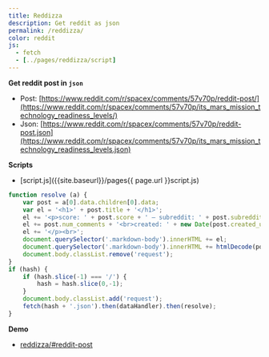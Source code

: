 ```yaml
---
title: Reddizza
description: Get reddit as json
permalink: /reddizza/
color: reddit
js:
  - fetch
  - [../pages/reddizza/script]
---
```


**Get reddit post in `json`**

- Post: [https://www.reddit.com/r/spacex/comments/57v70p/reddit-post/](https://www.reddit.com/r/spacex/comments/57v70p/its_mars_mission_technology_readiness_levels/)
- Json:  [https://www.reddit.com/r/spacex/comments/57v70p/reddit-post.json](https://www.reddit.com/r/spacex/comments/57v70p/its_mars_mission_technology_readiness_levels.json)

**Scripts**

- [script.js]({{site.baseurl}}/pages{{ page.url }}script.js)

```js
function resolve (a) {
	var post = a[0].data.children[0].data;
	var el = '<h1>' + post.title + '</h1>';
	el += '<p>score: ' + post.score + ' – subreddit: ' + post.subreddit + ' – comments: ';
	el += post.num_comments + '<br>created: ' + new Date(post.created_utc * 1000) + ' by ' + post.author;
	el += '</p><br>';
	document.querySelector('.markdown-body').innerHTML += el;
	document.querySelector('.markdown-body').innerHTML += htmlDecode(post.selftext_html);
	document.body.classList.remove('request');
}
if (hash) {
	if (hash.slice(-1) === '/') {
		hash = hash.slice(0,-1);
	}
	document.body.classList.add('request');
	fetch(hash + '.json').then(dataHandler).then(resolve);
}
```

**Demo**

- [reddizza/#reddit-post](#https://www.reddit.com/r/spacex/comments/57v70p/its_mars_mission_technology_readiness_levels)

